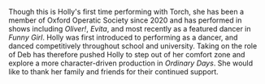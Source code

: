 Though this is Holly's first time performing with Torch, she has been a member
of Oxford Operatic Society since 2020 and has performed in shows including
*Oliver!*, *Evita*, and most recently as a featured dancer in *Funny Girl*. Holly was
first introduced to performing as a dancer, and danced competitively throughout
school and university. Taking on the role of Deb has therefore pushed Holly to
step out of her comfort zone and explore a more character-driven production in
*Ordinary Days*. She would like to thank her family and friends for their
continued support.